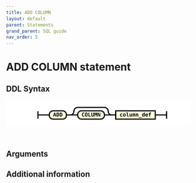 ```yaml
---
title: ADD COLUMN
layout: default
parent: Statements
grand_parent: SQL guide
nav_order: 5
---
```


# ADD COLUMN statement



## DDL Syntax

![expr](/assets/images/sql-guide/add_column.svg)

```


```

## Arguments


## Additional information
